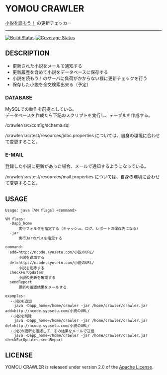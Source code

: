 # YOMOU CRAWLER
[小説を読もう！][] の更新チェッカー
***
[![Build Status](https://travis-ci.org/hide6644/crawler.svg?branch=master)](https://travis-ci.org/hide6644/crawler)
[![Coverage Status](https://coveralls.io/repos/github/hide6644/crawler/badge.svg?branch=master)](https://coveralls.io/github/hide6644/crawler?branch=master)

## DESCRIPTION
* 更新された小説をメールで通知する
* 更新履歴を含めて小説をデータベースに保存する
* 小説を読もう！のサーバに負荷がかからない様に更新チェックを行う
* 保存した小説を全文検索出来る（予定）

### DATABASE
MySQLでの動作を前提としている。  
データベースを作成たら下記のスクリプトを実行し、テーブルを作成する。

  /crawler/src/config/schema.sql

  /crawler/src/test/resources/jdbc.properties については、自身の環境に合わせて変更すること。

### E-MAIL
登録した小説に更新があった場合、メールで通知するようになっている。

/crawler/src/test/resources/mail.properties については、自身の環境に合わせて変更すること。

## USAGE
```console
Usage: java [VM flags] <command>

VM flags:
  -Dapp_home
      実行フォルダを指定する（キャッシュ、ログ、レポートの保存先になる）
  -jar
      実行Jarのパスを指定する

command:
  add=http://ncode.syosetu.com/小説のURL/
      小説を追加する
  del=http://ncode.syosetu.com/小説のURL/
      小説を削除する
  checkForUpdates
      小説の更新を確認する
  sendReport
      更新の確認結果をメールする

examples:
  ・小説を追加
    java -Dapp_home=/home/crawler -jar /home/crawler/crawler.jar add=http://ncode.syosetu.com/小説のURL/
  ・小説を削除
    java -Dapp_home=/home/crawler -jar /home/crawler/crawler.jar del=http://ncode.syosetu.com/小説のURL/
  ・小説の更新を確認して、その結果をメールで送信
    java -Dapp_home=/home/crawler -jar /home/crawler/crawler.jar checkForUpdates sendReport
```
## LICENSE
YOMOU CRAWLER is released under version 2.0 of the [Apache License][].

[小説を読もう！]: http://yomou.syosetu.com/
[Apache License]: http://www.apache.org/licenses/LICENSE-2.0
